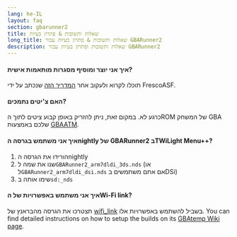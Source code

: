 ```yaml
---
lang: he-IL
layout: faq
section: gbarunner2
title: שאלות ותשובות & פתרון בעיות
long_title: שאלות ותשובות & פתרון בעיות עבור GBARunner2
description: שאלות ותשובות ופתרון בעיות עבור GBARunner2
---
```


#### איך אני יוצר ומוסיף מסגרות מותאמות אישית?

תוכלו לקרוא ולעקוב אחר [המדריך הזה](https://docs.google.com/document/d/1owjiW-1fHEbokrkK2ZuPFjR2-N9s1dXCCAM3ghWRtxk/edit?usp=sharing) שנכתב על ידי FrescoASF.

#### האם צ'יטים נתמכים?

כרגע לא. במקום זאת, ניתן להזריק באופן קבוע ציטים לתוך הROM של המשחק GBA שלכם באמצעות [GBAATM](https://gbatemp.net/threads/gba-auto-trainer-maker-gbaatm.99334/).

#### איך אני משתמש בגרסה הnightly של GBARunner2 בTWiLight Menu++?

1. הורידו את הגרסה הnightly
1. שנו את שמה ל`GBARunner2_arm7dldi_3ds.nds` (או ל`GBARunner2_arm7dldi_dsi.nds` אם אתם משתמשים בDSi)
1. שימו אותה ב`sd:_nds`

#### איך אני משתמש באפשרויות של הWi-Fi link?

תצטרכו את הגרסה מהבראנץ של [wifi_link](https://github.com/Gericom/GBARunner2/tree/wifi_link) בשביל להשתמש באפשרויות אלו. You can find detailed instructions on how to setup the builds on its [GBAtemp Wiki page](https://wiki.gbatemp.net/wiki/GBARunner2/Link).
